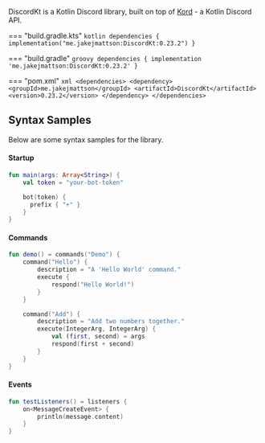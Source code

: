 DiscordKt is a Kotlin Discord library, built on top of [Kord](https://github.com/kordlib/kord) - a Kotlin Discord API.

=== "build.gradle.kts"
    ```kotlin
    dependencies {
        implementation("me.jakejmattson:DiscordKt:0.23.2")
    }
    ```
    
=== "build.gradle"
    ```groovy
    dependencies {
        implementation 'me.jakejmattson:DiscordKt:0.23.2'
    }
    ```
    
=== "pom.xml"
    ```xml
    <dependencies>
        <dependency>
            <groupId>me.jakejmattson</groupId>
            <artifactId>DiscordKt</artifactId>
            <version>0.23.2</version>
        </dependency>
    </dependencies>
    ```

## Syntax Samples

Below are some syntax samples for the library.

#### Startup

```kotlin
fun main(args: Array<String>) {
    val token = "your-bot-token"

    bot(token) {
      prefix { "+" }
    }
}
```

#### Commands

```Kotlin
fun demo() = commands("Demo") {
    command("Hello") {
        description = "A 'Hello World' command."
        execute {
            respond("Hello World!")
        }
    }

    command("Add") {
        description = "Add two numbers together."
        execute(IntegerArg, IntegerArg) {
            val (first, second) = args
            respond(first + second)
        }
    }
}
```

#### Events

```Kotlin
fun testListeners() = listeners {
    on<MessageCreateEvent> {
        println(message.content)
    }
}
```